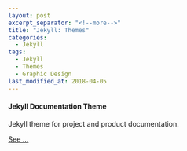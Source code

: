 ```yaml
---
layout: post
excerpt_separator: "<!--more-->"
title: "Jekyll: Themes"
categories:
  - Jekyll
tags:
  - Jekyll
  - Themes
  - Graphic Design
last_modified_at: 2018-04-05
---
```


#### Jekyll Documentation Theme

Jekyll theme for project and product documentation.

[See ...](https://idratherbewriting.com)
